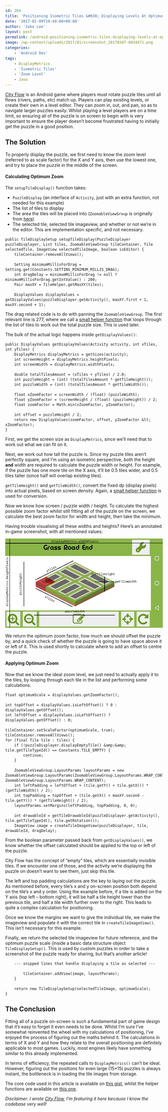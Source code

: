 ```yaml
---
id: 264
title: 'Positioning Isometric Tiles &#038; Displaying Levels At Optimum Zoom in Android'
date: '2017-01-09T19:49:00+00:00'
author: 'Jake Lee'
layout: post
permalink: /android-positioning-isometric-tiles-displaying-levels-at-optimum-zoom/
image: /wp-content/uploads/2017/01/screenshot_20170107-0034471.png
categories:
    - 'Android Dev'
tags:
    - DisplayMetrics
    - 'Isometric Tiles'
    - 'Zoom Level'
    - Java
---
```


[City Flow](https://play.google.com/store/apps/details?id=uk.co.jakelee.cityflow) is an Android game where players must rotate puzzle tiles until all flows (rivers, paths, etc) match up. Players can play existing levels, or create their own in a level editor. They can zoom in, out, and pan, so as to navigate larger puzzles easily. Whilst playing a level players are on a time limit, so ensuring all of the puzzle is on screen to begin with is very important to ensure the player doesn’t become frustrated having to initially get the puzzle in a good position.

## The Solution

To properly display the puzzle, we first need to know the zoom level (referred to as scale factor) for the X and Y axis, then use the lowest one, and try to place the puzzle in the middle of the screen.

#### Calculating Optimum Zoom

The `setupTileDisplay()` function takes:

- `PuzzleDisplay` (an interface of `Activity`, just with an extra function, not needed for this example)
- The list of tiles to display
- The area the tiles will be placed into (`ZoomableViewGroup` is originally from [here](https://stackoverflow.com/questions/12479859/view-with-horizontal-and-vertical-pan-drag-and-pinch-zoom))
- The selected tile, selected tile imageview, and whether or not we’re in the editor. This are implementation specific, and not necessary.

```
public TileDisplaySetup setupTileDisplay(PuzzleDisplayer puzzleDisplayer, List tiles, ZoomableViewGroup tileContainer, Tile selectedTile, ImageView selectedTileImage, boolean isEditor) {
    tileContainer.removeAllViews();

    Setting minimumMillisForDrag = Setting.get(Constants.SETTING_MINIMUM_MILLIS_DRAG);
    int dragDelay = minimumMillisForDrag != null ? minimumMillisForDrag.getIntValue() : 200;
    Pair maxXY = TileHelper.getMaxXY(tiles);

    DisplayValues displayValues = getDisplayValues(puzzleDisplayer.getActivity(), maxXY.first + 1, maxXY.second + 1);
```

The drag related code is to do with panning the `ZoomableViewGroup`. The first relevant line is 277, where we call a [small helper function](https://gist.github.com/JakeSteam/cb6cd823a74f2c32723396ef9a8c91ec#file-tilehelper-java) that loops through the list of tiles to work out the total puzzle size. This is used later.

The bulk of the actual logic happens inside `getDisplayValues()`:

```
public DisplayValues getDisplayValues(Activity activity, int xTiles, int yTiles) {
    DisplayMetrics displayMetrics = getSizes(activity);
    int screenHeight = displayMetrics.heightPixels;
    int screenWidth = displayMetrics.widthPixels;

    double totalTilesAmount = (xTiles + yTiles) / 2.0;
    int puzzleHeight = (int) (totalTilesAmount * getTileHeight());
    int puzzleWidth = (int) (totalTilesAmount * getTileWidth());

    float xZoomFactor = screenWidth / (float) (puzzleWidth);
    float yZoomFactor = (screenHeight / (float) (puzzleHeight)) / 2;
    float zoomFactor = Math.min(xZoomFactor, yZoomFactor);

    int offset = puzzleHeight / 2;
    return new DisplayValues(zoomFactor, offset, yZoomFactor &lt; xZoomFactor);
}
```

First, we get the screen size as `DisplayMetrics`, since we’ll need that to work out what we can fit on it.

Next, we work out how tall the puzzle is. Since my puzzle tiles aren’t perfectly square, and I’m using an isometric perspective, both the height **and** width are required to calculate the puzzle width or height. For example, if the puzzle has one more tile on the X axis, it’ll be 0.5 tiles wider, and 0.5 tiles taller (since half will overlap existing tiles).

`getTileHeight()` and `getTileWidth()`, convert the fixed dp (display pixels) into actual pixels, based on screen density. Again, a [small helper function](https://gist.github.com/JakeSteam/cb6cd823a74f2c32723396ef9a8c91ec#file-displayhelper-java) is used for conversion.

Now we know how screen / puzzle width / height. To calculate the highest possible zoom factor whilst still fitting all of the puzzle on the screen, we calculate the best zoom factor for width and height, then take the minimum.

Having trouble visualising all these widths and heights? Here’s an annotated in-game screenshot, with all mentioned values:

![screenshot_20170107-003447](/wp-content/uploads/2017/01/screenshot_20170107-0034471.png)

We return the optimum zoom factor, how much we should offset the puzzle by, and a quick check of whether the puzzle is going to have space above it or left of it. This is used shortly to calculate where to add an offset to centre the puzzle.

#### Applying Optimum Zoom

Now that we know the ideal zoom level, we just need to actually apply it to the tiles, by looping through each tile in the list and performing some calculations.

```
float optimumScale = displayValues.getZoomFactor();

int topOffset = displayValues.isLeftOffset() ? 0 : displayValues.getOffset();
int leftOffset = displayValues.isLeftOffset() ? displayValues.getOffset() : 0;

tileContainer.setScaleFactor(optimumScale, true);
tileContainer.removeAllViews();
for (final Tile tile : tiles) {
    if (!puzzleDisplayer.displayEmptyTile() &amp;&amp; tile.getTileTypeId() == Constants.TILE_EMPTY) {
        continue;
    }

    ZoomableViewGroup.LayoutParams layoutParams = new ZoomableViewGroup.LayoutParams(ZoomableViewGroup.LayoutParams.WRAP_CONTENT, ZoomableViewGroup.LayoutParams.WRAP_CONTENT);
    int leftPadding = leftOffset + (tile.getY() + tile.getX()) * (getTileWidth() / 2);
    int topPadding = topOffset + (tile.getX() + maxXY.second - tile.getY()) * (getTileHeight() / 2);
    layoutParams.setMargins(leftPadding, topPadding, 0, 0);

    int drawableId = getTileDrawableId(puzzleDisplayer.getActivity(), tile.getTileTypeId(), tile.getRotation());
    ImageView image = createTileImageView(puzzleDisplayer, tile, drawableId, dragDelay);
```

From the boolean parameter passed back from `getDisplayValues()`, we know whether the offset calculated should be applied to the top or left of the puzzle.

City Flow has the concept of “empty” tiles, which are essentially invisible tiles. If we encounter one of those, and the activity we’re displaying the puzzle on doesn’t want to see them, just skip this tile.

The left and top padding calculations are the key to laying out the puzzle. As mentioned before, every tile’s x and y on-screen position both depend on the tile’s x and y order. Using the example before, if a tile is added on the Y axis (top left – bottom right), it will be half a tile height lower than the previous tile, and half a tile width further over to the right. This leads to quite a complex calculation for positioning.

Once we know the margins we want to give the individual tile, we make the imageview and populate it with the correct tile in `createTileImageView()`. This isn’t necessary for this example.

Finally, we return the selected tile imageview for future reference, and the optimum puzzle scale (inside a basic data structure object `TileDisplaySetup()`. This is used by custom puzzles in order to take a screenshot of the puzzle ready for sharing, but that’s another article!

```
    --- snipped lines that handle displaying a tile as selected ---

        tileContainer.addView(image, layoutParams);
    }

    return new TileDisplaySetup(selectedTileImage, optimumScale);
}
```

## The Conclusion

Fitting all of a puzzle on-screen is such a fundamental part of game design that it’s easy to forget it even needs to be done. Whilst I’m sure I’ve somewhat reinvented the wheel with my calculations of positioning, I’ve enjoyed the process of figuring out the maths behind it. The calculations in terms of X and Y and how they relate to the overall positioning are definitely applicable to most games. Luckily, most engines likely have something similar to this already implemented.

In terms of efficiency, the repeated calls to `DisplayMetrics()` can’t be ideal. However, figuring out the positions for even large (15×15) puzzles is always instant, the bottleneck is in loading the tile images from storage.

The core code used in this article is available on [this gist](https://gist.github.com/JakeSteam/41e368bf5ffe27bc690713ee074c64ab), whilst the helper functions are available on [this one](https://gist.github.com/JakeSteam/cb6cd823a74f2c32723396ef9a8c91ec).

*Disclaimer: I wrote [City Flow](https://play.google.com/store/apps/details?id=uk.co.jakelee.cityflow), I’m featuring it here because I know the codebase very well!*